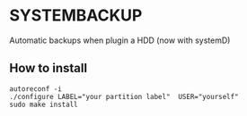 # SYSTEMBACKUP

Automatic backups when plugin a HDD (now with systemD)

## How to install

```
autoreconf -i
./configure LABEL="your partition label"  USER="yourself"
sudo make install
```
